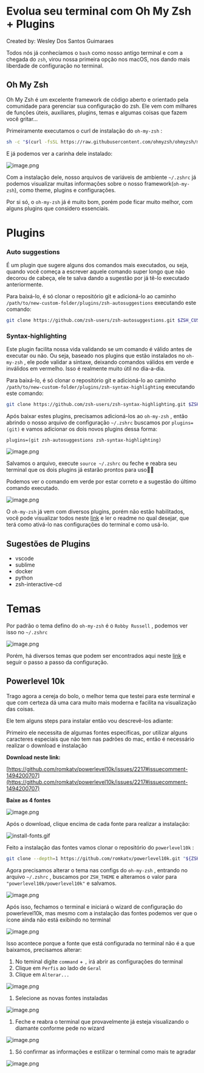 # Evolua seu terminal com Oh My Zsh + Plugins

Created by: Wesley Dos Santos Guimaraes

Todos nós já conhecíamos o `bash` como nosso antigo terminal e com a chegada do `zsh`, virou nossa primeira opção nos macOS, nos dando mais liberdade de configuração no terminal.

## Oh My Zsh

Oh My Zsh é um excelente framework de código aberto e orientado pela comunidade para gerenciar sua configuração do zsh. Ele vem com milhares de funções úteis, auxiliares, plugins, temas e algumas coisas que fazem você gritar...

Primeiramente executamos o curl de instalação do `oh-my-zsh` :

```bash
sh -c "$(curl -fsSL https://raw.githubusercontent.com/ohmyzsh/ohmyzsh/master/tools/install.sh)"
```

E já podemos ver a carinha dele instalado:

![image.png](Evolua%20seu%20terminal%20com%20Oh%20My%20Zsh%20+%20Plugins%2022056106348f8075baa6dc82533a0969/image.png)

Com a instalação dele, nosso arquivos de variáveis de ambiente `~/.zshrc`  já podemos visualizar muitas informações sobre o nosso framework(`oh-my-zsh`), como theme, plugins e configurações.

Por si só, o `oh-my-zsh` já é muito bom, porém pode ficar muito melhor, com alguns plugins que considero essenciais.

# Plugins

### Auto suggestions

É um plugin que sugere alguns dos comandos mais executados, ou seja, quando você começa a escrever aquele comando super longo que não decorou de cabeça, ele te salva dando a sugestão por já tê-lo executado anteriormente.

Para baixá-lo, é só clonar o repositório git e adicioná-lo ao caminho `/path/to/new-custom-folder/plugins/zsh-autosuggestions`  executando este comando:

```bash
git clone https://github.com/zsh-users/zsh-autosuggestions.git $ZSH_CUSTOM/plugins/zsh-autosuggestions
```

### Syntax-highlighting

Este plugin facilita nossa vida validando se um comando é válido antes de executar ou não. Ou seja, baseado nos plugins que estão instalados no `oh-my-zsh` , ele pode validar a sintaxe, deixando comandos válidos em verde e inválidos em vermelho. Isso é realmente muito útil no dia-a-dia.

Para baixá-lo, é só clonar o repositório git e adicioná-lo ao caminho `/path/to/new-custom-folder/plugins/zsh-syntax-highlighting`  executando este comando:

```bash
git clone https://github.com/zsh-users/zsh-syntax-highlighting.git $ZSH_CUSTOM/plugins/zsh-syntax-highlighting
```

Após baixar estes plugins, precisamos adicioná-los ao `oh-my-zsh` , então abrindo o nosso arquivo de configuração `~/.zshrc`  buscamos por `plugins=(git)` e vamos adicionar os dois novos plugins dessa forma:

`plugins=(git zsh-autosuggestions zsh-syntax-highlighting)` 

![image.png](Evolua%20seu%20terminal%20com%20Oh%20My%20Zsh%20+%20Plugins%2022056106348f8075baa6dc82533a0969/image%201.png)

Salvamos o arquivo, execute `source ~/.zshrc`  ou feche e reabra seu terminal que os dois plugins já estarão prontos para uso👌🏻

Podemos ver o comando em verde por estar correto e a sugestão do último comando executado.

![image.png](Evolua%20seu%20terminal%20com%20Oh%20My%20Zsh%20+%20Plugins%2022056106348f8075baa6dc82533a0969/image%202.png)

O `oh-my-zsh`  já vem com diversos plugins, porém não estão habilitados, você pode visualizar todos neste [link](https://github.com/ohmyzsh/ohmyzsh/tree/master/plugins) e ler o readme no qual desejar, que terá como ativá-lo nas configurações do terminal e como usá-lo.

## Sugestões de Plugins

- vscode
- sublime
- docker
- python
- zsh-interactive-cd

# Temas

Por padrão o tema defino do `oh-my-zsh` é o `Robby Russell` , podemos ver isso no `~/.zshrc` 

![image.png](Evolua%20seu%20terminal%20com%20Oh%20My%20Zsh%20+%20Plugins%2022056106348f8075baa6dc82533a0969/image%203.png)

Porém, há diversos temas que podem ser encontrados aqui neste [link](https://github.com/ohmyzsh/ohmyzsh/wiki/Themes) e seguir o passo a passo da configuração.

## Powerlevel 10k

Trago agora a cereja do bolo, o melhor tema que testei para este terminal e que com certeza dá uma cara muito mais moderna e facilita na visualização das coisas.

Ele tem alguns steps para instalar então vou descrevê-los adiante:

Primeiro ele necessita de algumas fontes específicas, por utilizar alguns caracteres especiais que não tem nas padrões do mac, então é necessário realizar o download e instalação

**Download neste link:**

[https://github.com/romkatv/powerlevel10k/issues/2217#issuecomment-1494200707](https://github.com/romkatv/powerlevel10k/issues/2217#issuecomment-1494200707)

**Baixe as 4 fontes**

![image.png](Evolua%20seu%20terminal%20com%20Oh%20My%20Zsh%20+%20Plugins%2022056106348f8075baa6dc82533a0969/image%204.png)

Após o download, clique encima de cada fonte para realizar a instalação:

![install-fonts.gif](Evolua%20seu%20terminal%20com%20Oh%20My%20Zsh%20+%20Plugins%2022056106348f8075baa6dc82533a0969/install-fonts.gif)

Feito a instalação das fontes vamos clonar o repositório do `powerlevel10k` :

```bash
git clone --depth=1 https://github.com/romkatv/powerlevel10k.git "${ZSH_CUSTOM:-$HOME/.oh-my-zsh/custom}/themes/powerlevel10k"
```

Agora precisamos alterar o tema nas configs do `oh-my-zsh` , entrando no arquivo `~/.zshrc` , buscamos por `ZSH_THEME` e alteramos o valor para `"powerlevel10k/powerlevel10k"`  e salvamos.

![image.png](Evolua%20seu%20terminal%20com%20Oh%20My%20Zsh%20+%20Plugins%2022056106348f8075baa6dc82533a0969/image%205.png)

Após isso, fechamos o terminal e iniciará o wizard de configuração do powerlevel10k, mas mesmo com a instalação das fontes podemos ver que o ícone ainda não está exibindo no terminal

![image.png](Evolua%20seu%20terminal%20com%20Oh%20My%20Zsh%20+%20Plugins%2022056106348f8075baa6dc82533a0969/image%206.png)

Isso acontece porque a fonte que está configurada no terminal não é a que baixamos, precisamos alterar:

1. No teminal digite `command` + `,`  irá abrir as configurações do terminal
2. Clique em `Perfis`  ao lado de `Geral` 
3. Clique em `Alterar...` 

![image.png](Evolua%20seu%20terminal%20com%20Oh%20My%20Zsh%20+%20Plugins%2022056106348f8075baa6dc82533a0969/image%207.png)

1. Selecione as novas fontes instaladas

![image.png](Evolua%20seu%20terminal%20com%20Oh%20My%20Zsh%20+%20Plugins%2022056106348f8075baa6dc82533a0969/image%208.png)

1. Feche e reabra o terminal que provavelmente já esteja visualizando o diamante conforme pede no wizard

![image.png](Evolua%20seu%20terminal%20com%20Oh%20My%20Zsh%20+%20Plugins%2022056106348f8075baa6dc82533a0969/image%209.png)

1. Só confirmar as informações e estilizar o terminal como mais te agradar

![image.png](Evolua%20seu%20terminal%20com%20Oh%20My%20Zsh%20+%20Plugins%2022056106348f8075baa6dc82533a0969/image%2010.png)